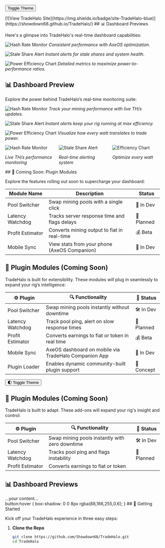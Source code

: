 <button id="toggleTheme">Toggle Theme</button>
<script>
  const button = document.getElementById("toggleTheme");
  button.addEventListener("click", () => {
    document.body.classList.toggle("dark");
    localStorage.setItem("theme", document.body.classList.contains("dark") ? "dark" : "light");
  });

  window.onload = () => {
    if (localStorage.getItem("theme") === "dark") {
      document.body.classList.add("dark");
    }
  };
</script>
<link rel="icon" href="static/branding/favicon.png" type="image/png">
<link rel="icon" href="static/branding/favicon.png" type="image/png">
<link rel="icon" href="static/branding/favicon.png" type="image/png">
[![View TradeHalo Site](https://img.shields.io/badge/site-TradeHalo-blue)](https://showdown68.github.io/TradeHalo/)
## 📊 Dashboard Previews

Here's a glimpse into TradeHalo's real-time dashboard capabilities:

![Hash Rate Monitor](static/branding/dashboard-hashrate.png)
*Consistent performance with AxeOS optimization.*

![Stale Share Alert](static/branding/dashboard-staleshares.png)
*Instant alerts for stale shares and system health.*

![Power Efficiency Chart](static/branding/dashboard-efficiency.png)
*Detailed metrics to maximize power-to-performance ratios.*
## 📊 Dashboard Preview

Explore the power behind TradeHalo’s real-time monitoring suite:

![Hash Rate Monitor](static/branding/Copilot_20250714_130018.png)
*Track your mining performance with live TH/s updates.*

![Stale Share Alert](static/branding/Copilot_20250714_131158.png)
*Instant alerts keep your rig running at max efficiency.*

![Power Efficiency Chart](static/branding/Copilot_20250714_131229.png)
*Visualize how every watt translates to trade power.*
<div style="display: flex; flex-wrap: wrap; gap: 20px;">
  <div style="flex: 1;">
    <img src="static/branding/Copilot_20250714_130018.png" alt="Hash Rate Monitor" />
    <p><em>Live TH/s performance monitoring</em></p>
  </div>
  <div style="flex: 1;">
    <img src="static/branding/Copilot_20250714_131158.png" alt="Stale Share Alert" />
    <p><em>Real-time alerting system</em></p>
  </div>
  <div style="flex: 1;">
    <img src="static/branding/Copilot_20250714_131229.png" alt="Efficiency Chart" />
    <p><em>Optimize every watt</em></p>
  </div>
</div>
## 🔌 Coming Soon: Plugin Modules

Explore the features rolling out soon to supercharge your dashboard:

| Module Name        | Description                                     | Status     |
|--------------------|-------------------------------------------------|------------|
| Pool Switcher      | Swap mining pools with a single click           | 🔄 In Dev   |
| Latency Watchdog   | Tracks server response time and flags delays    | 🧠 Planned  |
| Profit Estimator   | Converts mining output to fiat in real-time     | 💰 Beta     |
| Mobile Sync        | View stats from your phone (AxeOS Companion)    | 📱 In Dev   |
## 🔌 Plugin Modules (Coming Soon)

TradeHalo is built for extensibility. These modules will plug in seamlessly to expand your rig’s intelligence:

| ⚙️ Plugin         | 🔍 Functionality                                      | 🚧 Status   |
|------------------|--------------------------------------------------------|------------|
| Pool Switcher    | Swap mining pools instantly without downtime           | 🛠️ In Dev   |
| Latency Watchdog | Track pool ping, alert on slow response times          | 🧠 Planned  |
| Profit Estimator | Converts earnings to fiat or token in real time        | 💰 Beta     |
| Mobile Sync      | AxeOS dashboard on mobile via TradeHalo Companion App  | 📱 In Dev   |
| Plugin Loader    | Enables dynamic community-built plugin support         | 🔌 Concept  |
<button id="themeToggle">🌓 Toggle Theme</button>
<script>
  const toggle = document.getElementById("themeToggle");
  toggle.addEventListener("click", () => {
    document.body.classList.toggle("dark");
    localStorage.setItem("theme", document.body.classList.contains("dark") ? "dark" : "light");
  });

  window.onload = () => {
    if (localStorage.getItem("theme") === "dark") {
      document.body.classList.add("dark");
    }
  };
</script>
## 🔌 Plugin Modules (Coming Soon)

TradeHalo is built to adapt. These add-ons will expand your rig's insight and control:

| ⚙️ Plugin         | 🔍 Functionality                                      | 🚧 Status     |
|------------------|--------------------------------------------------------|--------------|
| Pool Switcher    | Swap mining pools instantly with zero downtime         | 🛠️ In Dev     |
| Latency Watchdog | Tracks pool ping and flags instability                 | 🧠 Planned    |
| Profit Estimator | Converts earnings to fiat or token
<script>
  const toggle = document.getElementById("themeToggle");
  toggle.addEventListener("click", () => {
    document.body.classList.toggle("dark");
    localStorage.setItem("theme", document.body.classList.contains("dark") ? "dark" : "light");
  });

  window.onload = () => {
    if (localStorage.getItem("theme") === "dark") {
      document.body.classList.add("dark");
    }
  };
</script>
<style>
  @keyframes pulse {
    0% { filter: drop-shadow(0 0 0px #58a6ff); }
    50% { filter: drop-shadow(0 0 4px #58a6ff); }
    100% { filter: drop-shadow(0 0 0px #58a6ff); }
  }
<button onclick="document.getElementById('dashboardPreviews').scrollIntoView({ behavior: 'smooth' })">📊 Dashboard ↓</button>

  link[rel="icon"] {
    animation: pulse 2s infinite ease-in-out;
  }
</style>
## 📊 Dashboard Previews
<div id="dashboardPreviews">
…your content…
</div>
button:hover {
  box-shadow: 0 0 8px rgba(88,166,255,0.6);
}
## 🧭 Getting Started

Kick off your TradeHalo experience in three easy steps:

1. **Clone the Repo**  
   ```bash
   git clone https://github.com/Showdown68/TradeHalo.git
   cd TradeHalo
